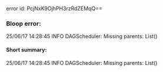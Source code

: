 error id: PcjNxK9OjhPH3rzRdZEMqQ==
### Bloop error:

25/06/17 14:28:45 INFO DAGScheduler: Missing parents: List()
#### Short summary: 

25/06/17 14:28:45 INFO DAGScheduler: Missing parents: List()